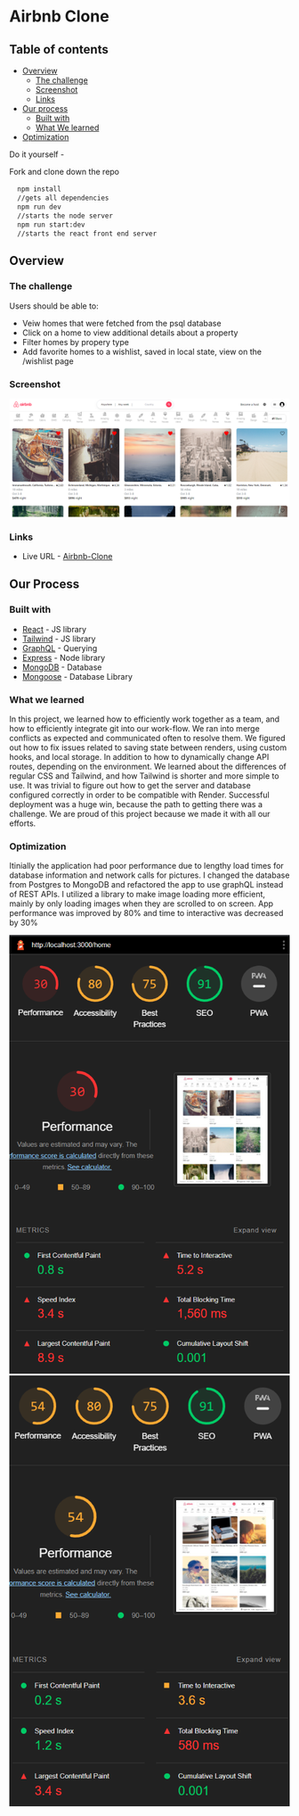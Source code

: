 # Airbnb Clone

## Table of contents

- [Overview](#overview)
  - [The challenge](#the-challenge)
  - [Screenshot](#screenshot)
  - [Links](#links)
- [Our process](#our-process)
  - [Built with](#built-with)
  - [What We learned](#what-we-learned)
- [Optimization](#optimization)

Do it yourself -

Fork and clone down the repo

      npm install
      //gets all dependencies
      npm run dev
      //starts the node server
      npm run start:dev
      //starts the react front end server

## Overview

### The challenge

Users should be able to:

- Veiw homes that were fetched from the psql database
- Click on a home to view additional details about a property
- Filter homes by propery type
- Add favorite homes to a wishlist, saved in local state, view on the /wishlist page

### Screenshot

![screenshot](src/assets/Screenshot.png)

### Links

- Live URL - [Airbnb-Clone](https://a-team-airbnb-clone-static.onrender.com)

## Our Process

### Built with

- [React](https://reactjs.org/) - JS library
- [Tailwind](https://tailwindcss.com/) - JS library
- [GraphQL](https://graphql.org/) - Querying
- [Express](https://expressjs.com/) - Node library
- [MongoDB](https://www.mongodb.com/) - Database
- [Mongoose](https://mongoosejs.com/) - Database Library

### What we learned

In this project, we learned how to efficiently work together as a team, and how to efficiently integrate
git into our work-flow. We ran into merge conflicts as expected and communicated often to resolve
them. We figured out how to fix issues related to saving state between renders, using custom hooks,
and local storage. In addition to how to dynamically change API routes, depending on the environment.
We learned about the differences of regular CSS and Tailwind, and how Tailwind is shorter and
more simple to use. It was trivial to figure out how to get the server and database configured correctly
in order to be compatible with Render. Successful deployment was a huge win, because the path to
getting there was a challenge. We are proud of this project because we made it with all our efforts.

### Optimization

Itinially the application had poor performance due to lengthy load times for database information and network calls for pictures. I changed the database from Postgres to MongoDB and refactored the app to use graphQL instead of REST APIs. I utilized a library to make image loading more efficient, mainly by only loading images when they are scrolled to on screen. App performance was improved by 80% and time to interactive was decreased by 30%

![Pre-Optomization](./preoptomization.png)
![Post-Optomization](./postoptomization.png)
